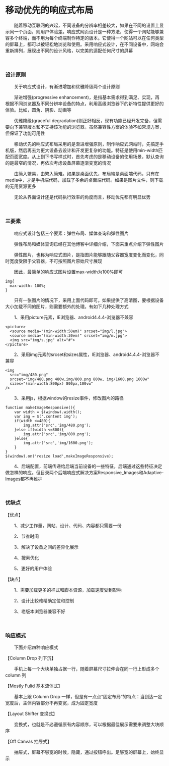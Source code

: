 # 移动优先的响应式布局

&emsp;&emsp;随着移动互联网的兴起，不同设备的分辨率相差较大，如果在不同的设置上显示同一个页面，则用户体验差。响应式网页设计是一种方法，使得一个网站能够兼容多个终端，而不用为每个终端制作特定的版本。它使得一个网站可以在任何类型的屏幕上，都可以被轻松地浏览和使用。采用响应式设计，在不同设备中，网站会重新排列，展现出不同的设计风格，以完美的适配任何尺寸的屏幕

 

&nbsp;

### 设计原则

&emsp;&emsp;关于响应式设计，有渐进增加和优雅降级两个设计原则

&emsp;&emsp;渐进增强(progressive enhancement)，是指基本需求得到满足、实现，再根据不同浏览器及不同分辨率设备的特点，利用高级浏览器下的新特性提供更好的体验。比如，圆角、阴影、动画等

&emsp;&emsp;优雅降级(graceful degradation)则正好相反，现有功能已经开发完备，但需要向下兼容版本和不支持该功能的浏览器。虽然兼容性方案的体验不如常规方案，但保证了功能可用性

&emsp;&emsp;移动优先的响应式布局采用的是渐进增强原则，制作响应式网站时，先搞定手机版，然后再去为更大设备去设计和开发更复杂的功能。特征是使用min-width匹配页面宽度。从上到下书写样式时，首先考虑的是移动设备的使用场景，默认查询的是最窄的情况，再依次考虑设备屏幕逐渐变宽的情况

&emsp;&emsp;由简入繁易，由繁入简难。如果是桌面优先，布局端是桌面端代码，只有在media中，才是手机端代码，加载了多余的桌面端代码。如果是图片文件，则下载的无用资源更多

&emsp;&emsp;无论从界面设计还是代码执行效率的角度而言，移动优先都有明显优势

 

&nbsp;

### 三要素

&emsp;&emsp;响应式设计包括三个要素：弹性布局、媒体查询和弹性图片

&emsp;&emsp;弹性布局和媒体查询已经在其他博客中详细介绍，下面来重点介绍下弹性图片

&emsp;&emsp;弹性图片，也称为响应式图片，是指图片能够跟随父容器宽度变化而变化，同时宽度受限于父容器，不可按照图片原始尺寸展现

&emsp;&emsp;因此，最简单的响应式图片设置max-width为100%即可
```
img{
  max-width: 100%;  
}
```
&emsp;&emsp;只有一张图片的情况下，采用上面代码即可。如果提供了高清图，要根据设备大小加载不同的图片，则需要额外的处理。有如下几种处理方式

&emsp;&emsp;1、采用picture元素，IE浏览器、android4.4.4-浏览器不兼容
```
<picture>
  <source media="(min-width:50em)" srcset="img/l.jpg">
  <source media="(min-width:30em)" srcset="img/m.jpg">
  <img src="img/s.jpg" alt="#">
</picture>
```
&emsp;&emsp;2、采用img元素的srcset和sizes属性，IE浏览器、android4.4.4-浏览器不兼容
```
<img
  src="img/480.png"
  srcset="img/480.png 480w,img/800.png 800w, img/1600.png 1600w"
  sizes="(min-width:800px) 800px,100vw"
/>
```
&emsp;&emsp;3、采用js，根据window的resize事件，修改图片的路径

```
function makeImageResponsive(){
    var width = $(window).width();
    var img = $('.content img');
    if(width <=480){
        img.attr('src','img/480.png');
    }else if(width <=800){
        img.attr('src','img/800.png');
    }else{
        img.attr('src','img/1600.png');
    }
}
$(window).on('resize load',makeImageResponsive);
```
&emsp;&emsp;4、后端配置，前端传递给后端当前设备的一些特征，后端通过这些特征决定做怎样的响应。但目录两个后端响应式解决方案Responsive_Images和Adaptive-Images都不再维护

 

&nbsp;

### 优缺点

【优点】

&emsp;&emsp;1、减少工作量，网站、设计、代码、内容都只需要一份

&emsp;&emsp;2、节省时间

&emsp;&emsp;3、解决了设备之间的差异化展示

&emsp;&emsp;4、搜索优化　

&emsp;&emsp;5、更好的用户体验

【缺点】

&emsp;&emsp;1、需要加载更多的样式和脚本资源，加载速度受到影响

&emsp;&emsp;2、设计比较难精确定位和控制

&emsp;&emsp;3、老版本浏览器兼容不好

 

&nbsp;

### 响应模式

&emsp;&emsp;下面介绍四种响应模式

【Column Drop 列下沉】

&emsp;&emsp;手机上每一个大块单独占据一行，随着屏幕尺寸拉伸会在同一行上形成多个 column 列

【Mostly Fulid 基本流体式】

&emsp;&emsp;基本上跟 Column Drop 一样，但是有一点点“固定布局“的特点：当到达一定宽度后，主体内容部分不再变宽，成为固定宽度

【Layout Shifter 变换式】

&emsp;&emsp;变换式，也就是不必遵循原有内容顺序，可以根据最佳展示需要来调整大块顺序

【Off Canvas 抽屉式】

&emsp;&emsp;抽屉式，屏幕不够宽的时候，隐藏，通过按钮呼出。足够宽的屏幕上，始终显示

